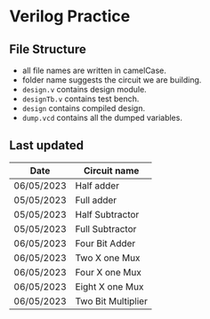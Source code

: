 # Verilog Practice

## File Structure

- all file names are written in camelCase.
- folder name suggests the circuit we are building.
- `design.v` contains design module.
- `designTb.v` contains test bench.
- `design` contains compiled design.
- `dump.vcd` contains all the dumped variables.

## Last updated

| Date       | Circuit name       |
| ---------- | ------------------ |
| 06/05/2023 | Half adder         |
| 05/05/2023 | Full adder         |
| 05/05/2023 | Half Subtractor    |
| 05/05/2023 | Full Subtractor    |
| 06/05/2023 | Four Bit Adder     |
| 06/05/2023 | Two X one Mux      |
| 06/05/2023 | Four X one Mux     |
| 06/05/2023 | Eight X one Mux    |
| 06/05/2023 | Two Bit Multiplier |
